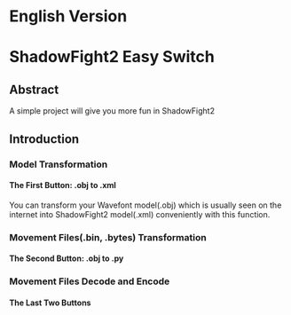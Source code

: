 # English Version
# ShadowFight2 Easy Switch
## Abstract
A simple project will give you more fun in ShadowFight2
## Introduction
### Model Transformation
#### The First Button: .obj to .xml
You can transform your Wavefont model(.obj) which is usually seen on the internet into ShadowFight2 model(.xml) conveniently with this function.
### Movement Files(.bin, .bytes) Transformation
#### The Second Button: .obj to .py
### Movement Files Decode and Encode
#### The Last Two Buttons